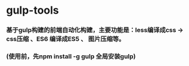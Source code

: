 # gulp-tools
### 基于gulp构建的前端自动化构建，主要功能是：less编译成css -> css压缩 、ES6 编译成ES5 、 图片压缩等。
### (使用前，先npm install -g gulp 全局安装gulp)

